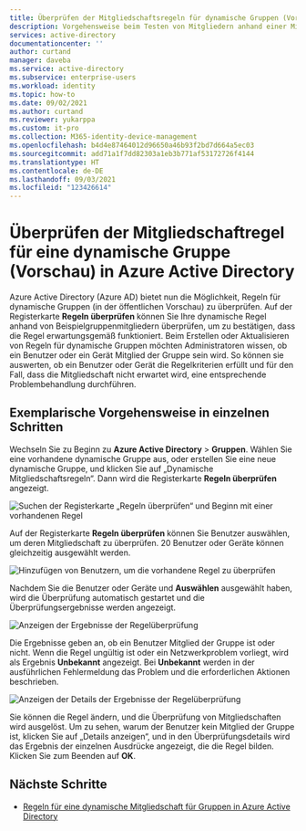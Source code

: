 ```yaml
---
title: Überprüfen der Mitgliedschaftsregeln für dynamische Gruppen (Vorschau) – Azure AD | Microsoft-Dokumentation
description: Vorgehensweise beim Testen von Mitgliedern anhand einer Mitgliedschaftregel für eine dynamische Gruppe in Azure Active Directory.
services: active-directory
documentationcenter: ''
author: curtand
manager: daveba
ms.service: active-directory
ms.subservice: enterprise-users
ms.workload: identity
ms.topic: how-to
ms.date: 09/02/2021
ms.author: curtand
ms.reviewer: yukarppa
ms.custom: it-pro
ms.collection: M365-identity-device-management
ms.openlocfilehash: b4d4e87464012d96650a46b93f2bd7d664a5ec03
ms.sourcegitcommit: add71a1f7dd82303a1eb3b771af53172726f4144
ms.translationtype: HT
ms.contentlocale: de-DE
ms.lasthandoff: 09/03/2021
ms.locfileid: "123426614"
---
```

# <a name="validate-a-dynamic-group-membership-rule-preview-in-azure-active-directory"></a>Überprüfen der Mitgliedschaftregel für eine dynamische Gruppe (Vorschau) in Azure Active Directory

Azure Active Directory (Azure AD) bietet nun die Möglichkeit, Regeln für dynamische Gruppen (in der öffentlichen Vorschau) zu überprüfen. Auf der Registerkarte **Regeln überprüfen** können Sie Ihre dynamische Regel anhand von Beispielgruppenmitgliedern überprüfen, um zu bestätigen, dass die Regel erwartungsgemäß funktioniert. Beim Erstellen oder Aktualisieren von Regeln für dynamische Gruppen möchten Administratoren wissen, ob ein Benutzer oder ein Gerät Mitglied der Gruppe sein wird. So können sie auswerten, ob ein Benutzer oder Gerät die Regelkriterien erfüllt und für den Fall, dass die Mitgliedschaft nicht erwartet wird, eine entsprechende Problembehandlung durchführen.

## <a name="step-by-step-walk-through"></a>Exemplarische Vorgehensweise in einzelnen Schritten

Wechseln Sie zu Beginn zu **Azure Active Directory** > **Gruppen**. Wählen Sie eine vorhandene dynamische Gruppe aus, oder erstellen Sie eine neue dynamische Gruppe, und klicken Sie auf „Dynamische Mitgliedschaftsregeln“. Dann wird die Registerkarte **Regeln überprüfen** angezeigt.

![Suchen der Registerkarte „Regeln überprüfen“ und Beginn mit einer vorhandenen Regel](./media/groups-dynamic-rule-validation/validate-tab.png)

Auf der Registerkarte **Regeln überprüfen** können Sie Benutzer auswählen, um deren Mitgliedschaft zu überprüfen. 20 Benutzer oder Geräte können gleichzeitig ausgewählt werden.

![Hinzufügen von Benutzern, um die vorhandene Regel zu überprüfen](./media/groups-dynamic-rule-validation/validate-tab-add-users.png)

Nachdem Sie die Benutzer oder Geräte und **Auswählen** ausgewählt haben, wird die Überprüfung automatisch gestartet und die Überprüfungsergebnisse werden angezeigt.

![Anzeigen der Ergebnisse der Regelüberprüfung](./media/groups-dynamic-rule-validation/validate-tab-results.png)

Die Ergebnisse geben an, ob ein Benutzer Mitglied der Gruppe ist oder nicht. Wenn die Regel ungültig ist oder ein Netzwerkproblem vorliegt, wird als Ergebnis **Unbekannt** angezeigt. Bei **Unbekannt** werden in der ausführlichen Fehlermeldung das Problem und die erforderlichen Aktionen beschrieben.

![Anzeigen der Details der Ergebnisse der Regelüberprüfung](./media/groups-dynamic-rule-validation/validate-tab-view-details.png)

Sie können die Regel ändern, und die Überprüfung von Mitgliedschaften wird ausgelöst. Um zu sehen, warum der Benutzer kein Mitglied der Gruppe ist, klicken Sie auf „Details anzeigen“, und in den Überprüfungsdetails wird das Ergebnis der einzelnen Ausdrücke angezeigt, die die Regel bilden. Klicken Sie zum Beenden auf **OK**.

## <a name="next-steps"></a>Nächste Schritte

- [Regeln für eine dynamische Mitgliedschaft für Gruppen in Azure Active Directory](groups-dynamic-membership.md)
